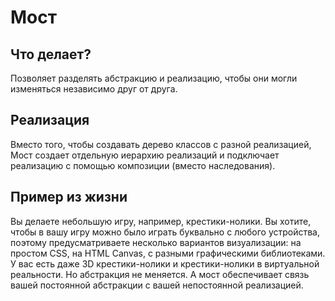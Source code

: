 # Мост

## Что делает?

Позволяет разделять абстракцию и реализацию, чтобы они могли изменяться независимо друг от друга.

## Реализация

Вместо того, чтобы создавать дерево классов с разной реализацией, Мост создает отдельную иерархию реализаций и подключает реализацию с помощью композиции (вместо наследования).

## Пример из жизни

Вы делаете небольшую игру, например, крестики-нолики. Вы хотите, чтобы в вашу игру можно было играть буквально с любого устройства, поэтому предусматриваете несколько вариантов визуализации: на простом CSS, на HTML Canvas, с разными графическими библиотеками. У вас есть даже 3D крестики-нолики и крестики-нолики в виртуальной реальности. Но абстракция не меняется. А мост обеспечивает связь вашей постоянной абстракции с вашей непостоянной реализацией.

